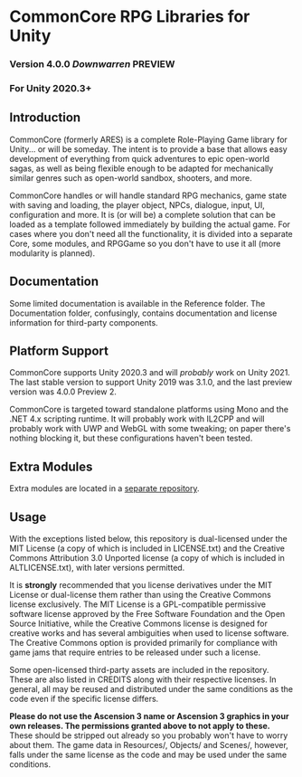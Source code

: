 # CommonCore RPG Libraries for Unity
### Version 4.0.0 _Downwarren_ PREVIEW
### For Unity 2020.3+

## Introduction

CommonCore (formerly ARES) is a complete Role-Playing Game library for Unity... or will be someday. The intent is to provide a base that allows easy development of everything from quick adventures to epic open-world sagas, as well as being flexible enough to be adapted for mechanically similar genres such as open-world sandbox, shooters, and more.

CommonCore handles or will handle standard RPG mechanics, game state with saving and loading, the player object, NPCs, dialogue, input, UI, configuration and more. It is (or will be) a complete solution that can be loaded as a template followed immediately by building the actual game. For cases where you don't need all the functionality, it is divided into a separate Core, some modules, and RPGGame so you don't have to use it all (more modularity is planned).

## Documentation

Some limited documentation is available in the Reference folder. The Documentation folder, confusingly, contains documentation and license information for third-party components.

## Platform Support

CommonCore supports Unity 2020.3 and will _probably_ work on Unity 2021. The last stable version to support Unity 2019 was 3.1.0, and the last preview version was 4.0.0 Preview 2.

CommonCore is targeted toward standalone platforms using Mono and the .NET 4.x scripting runtime. It will probably work with IL2CPP and will probably work with UWP and WebGL with some tweaking; on paper there's nothing blocking it, but these configurations haven't been tested.

## Extra Modules

Extra modules are located in a [separate repository](https://github.com/XCVG/commoncore-modules).

## Usage

With the exceptions listed below, this repository is dual-licensed under the MIT License (a copy of which is included in LICENSE.txt) and the Creative Commons Attribution 3.0 Unported license (a copy of which is included in ALTLICENSE.txt), with later versions permitted.

It is **strongly** recommended that you license derivatives under the MIT License or dual-license them rather than using the Creative Commons license exclusively. The MIT License is a GPL-compatible permissive software license approved by the Free Software Foundation and the Open Source Initiative, while the Creative Commons license is designed for creative works and has several ambiguities when used to license software. The Creative Commons option is provided primarily for compliance with game jams that require entries to be released under such a license.

Some open-licensed third-party assets are included in the repository. These are also listed in CREDITS along with their respective licenses. In general, all may be reused and distributed under the same conditions as the code even if the specific license differs.

**Please do not use the Ascension 3 name or Ascension 3 graphics in your own releases. The permissions granted above to not apply to these.** These should be stripped out already so you probably won't have to worry about them. The game data in Resources/, Objects/ and Scenes/, however, falls under the same license as the code and may be used under the same conditions.



